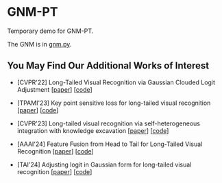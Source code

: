 # GNM-PT
Temporary demo for GNM-PT.

The GNM is in [gnm.py](https://github.com/Keke921/RSAM-PT/blob/main/gnm.py). 



## You May Find Our Additional Works of Interest

* [CVPR'22] Long-Tailed Visual Recognition via Gaussian Clouded Logit Adjustment [[paper](https://openaccess.thecvf.com/content/CVPR2022/papers/Li_Long-Tailed_Visual_Recognition_via_Gaussian_Clouded_Logit_Adjustment_CVPR_2022_paper.pdf)] [[code](https://github.com/Keke921/GCLLoss)]

* [TPAMI'23] Key point sensitive loss for long-tailed visual recognition [[paper](https://drive.google.com/file/d/1gOJDHBJ_M7RmU6Iw2p6uXIyo8pNgVMrv/view?pli=1)] [[code](https://github.com/Keke921/KPSLoss)]

* [CVPR'23] Long-tailed visual recognition via self-heterogeneous integration with knowledge excavation [[paper](https://arxiv.org/pdf/2304.01279)] [[code](https://github.com/jinyan-06/SHIKE)]

* [AAAI'24] Feature Fusion from Head to Tail for Long-Tailed Visual Recognition [[paper](https://arxiv.org/pdf/2306.06963)] [[code](https://github.com/Keke921/H2T)]

* [TAI'24] Adjusting logit in Gaussian form for long-tailed visual recognition [[paper](https://arxiv.org/pdf/2305.10648)] [[code](https://github.com/Keke921/GCLLoss)]

